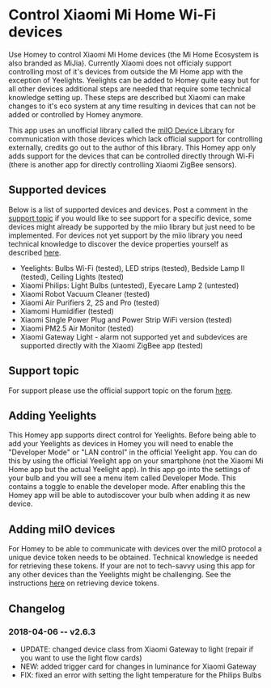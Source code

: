 # Control Xiaomi Mi Home Wi-Fi devices
Use Homey to control Xiaomi Mi Home devices (the Mi Home Ecosystem is also branded as MiJia). Currently Xiaomi does not officialy support controlling most of it's devices from outside the Mi Home app with the exception of Yeelights. Yeelights can be added to Homey quite easy but for all other devices additional steps are needed that require some technical knowledge setting up. These steps are described but Xiaomi can make changes to it's eco system at any time resulting in devices that can not be added or controlled by Homey anymore.

This app uses an unofficial library called the [miIO Device Library](https://github.com/aholstenson/miio) for communication with those devices which lack official support for controlling externally, credits go out to the author of this library. This Homey app only adds support for the devices that can be controlled directly through Wi-Fi (there is another app for directly controlling Xiaomi ZigBee sensors).

## Supported devices
Below is a list of supported devices and devices. Post a comment in the [support topic](https://forum.athom.com/discussion/3295/) if you would like to see support for a specific device, some devices might already be supported by the miio library but just need to be implemented. For devices not yet support by the miio library you need technical knowledge to discover the device properties yourself as described [here](https://github.com/aholstenson/miio/blob/master/docs/missing-devices.md).
* Yeelights: Bulbs Wi-Fi (tested), LED strips (tested), Bedside Lamp II (tested), Ceiling Lights (tested)
* Xiaomi Philips: Light Bulbs (untested), Eyecare Lamp 2 (untested)
* Xiaomi Robot Vacuum Cleaner (tested)
* Xiaomi Air Purifiers 2, 2S and Pro (tested)
* Xiamomi Humidifier (tested)
* Xiaomi Single Power Plug and Power Strip WiFi version (tested)
* Xiaomi PM2.5 Air Monitor (tested)
* Xiaomi Gateway Light - alarm not supported yet and subdevices are supported directly with the Xiaomi ZigBee app (tested)

## Support topic
For support please use the official support topic on the forum [here](https://forum.athom.com/discussion/3295/).

## Adding Yeelights
This Homey app supports direct control for Yeelights. Before being able to add your Yeelights as devices in Homey you will need to enable the "Developer Mode" or "LAN control" in the official Yeelight app. You can do this by using the official Yeelight app on your smartphone (not the Xiaomi Mi Home app but the actual Yeelight app). In this app go into the settings of your bulb and you will see a menu item called Developer Mode. This contains a toggle to enable the developer mode. After enabling this the Homey app will be able to autodiscover your bulb when adding it as new device.

## Adding miIO devices
For Homey to be able to communicate with devices over the miIO protocol a unique device token needs to be obtained. Technical knowledge is needed for retrieving these tokens. If your are not to tech-savvy using this app for any other devices than the Yeelights might be challenging. See the instructions [here](https://github.com/jghaanstra/com.xiaomi-miio/blob/master/docs/obtain_token.md) on retrieving device tokens.

## Changelog
### 2018-04-06 -- v2.6.3
* UPDATE: changed device class from Xiaomi Gateway to light (repair if you want to use the light flow cards)
* NEW: added trigger card for changes in luminance for Xiaomi Gateway
* FIX: fixed an error with setting the light temperature for the Philips Bulbs
